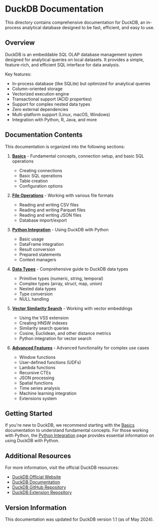 # DuckDB Documentation

This directory contains comprehensive documentation for DuckDB, an in-process analytical database designed to be fast, efficient, and easy to use.

## Overview

DuckDB is an embeddable SQL OLAP database management system designed for analytical queries on local datasets. It provides a simple, feature-rich, and efficient SQL interface for data analysis.

Key features:
- In-process database (like SQLite) but optimized for analytical queries
- Column-oriented storage
- Vectorized execution engine
- Transactional support (ACID properties)
- Support for complex nested data types
- Zero external dependencies
- Multi-platform support (Linux, macOS, Windows)
- Integration with Python, R, Java, and more

## Documentation Contents

This documentation is organized into the following sections:

1. **[Basics](basics.md)** - Fundamental concepts, connection setup, and basic SQL operations
   - Creating connections
   - Basic SQL operations
   - Table creation
   - Configuration options

2. **[File Operations](file_operations.md)** - Working with various file formats
   - Reading and writing CSV files
   - Reading and writing Parquet files
   - Reading and writing JSON files
   - Database import/export

3. **[Python Integration](python_integration.md)** - Using DuckDB with Python
   - Basic usage
   - DataFrame integration
   - Result conversion
   - Prepared statements
   - Context managers

4. **[Data Types](data_types.md)** - Comprehensive guide to DuckDB data types
   - Primitive types (numeric, string, temporal)
   - Complex types (array, struct, map, union)
   - Nested data types
   - Type conversion
   - NULL handling

5. **[Vector Similarity Search](vector_similarity.md)** - Working with vector embeddings
   - Using the VSS extension
   - Creating HNSW indexes
   - Similarity search queries
   - Cosine, Euclidean, and other distance metrics
   - Python integration for vector search

6. **[Advanced Features](advanced_features.md)** - Advanced functionality for complex use cases
   - Window functions
   - User-defined functions (UDFs)
   - Lambda functions
   - Recursive CTEs
   - JSON processing
   - Spatial functions
   - Time series analysis
   - Machine learning integration
   - Extensions system

## Getting Started

If you're new to DuckDB, we recommend starting with the [Basics](basics.md) documentation to understand fundamental concepts. For those working with Python, the [Python Integration](python_integration.md) page provides essential information on using DuckDB with Python.

## Additional Resources

For more information, visit the official DuckDB resources:

- [DuckDB Official Website](https://duckdb.org/)
- [DuckDB Documentation](https://duckdb.org/docs/)
- [DuckDB GitHub Repository](https://github.com/duckdb/duckdb)
- [DuckDB Extension Repository](https://github.com/duckdb/duckdb-extension-catalog)

## Version Information

This documentation was updated for DuckDB version 1.1 (as of May 2024).